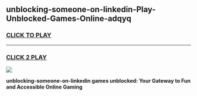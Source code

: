
## unblocking-someone-on-linkedin-Play-Unblocked-Games-Online-adqyq
<h3>
<a href="https://premium76.site?title=unblocking-someone-on-linkedin&ref=25A">CLICK TO PLAY</a></h3>
<hr>

<h3>
<a href="https://premium76.site?title=unblocking-someone-on-linkedin&ref=25A">CLICK 2 PLAY</a>
  
</h3>

<a href="https://premium76.site?title=unblocking-someone-on-linkedin&ref=25A"><img src="https://clearcache.store/games.png"></a>


**unblocking-someone-on-linkedin games unblocked: Your Gateway to Fun and Accessible Online Gaming**
